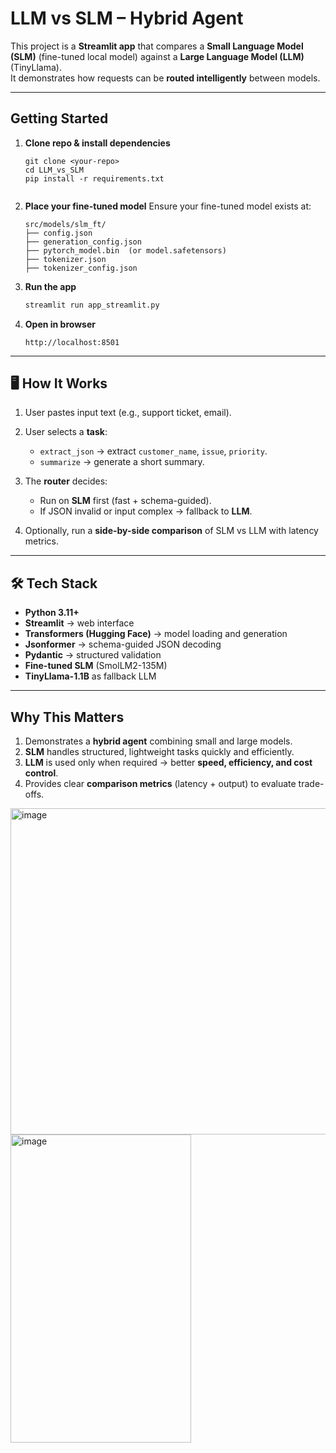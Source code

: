 #  LLM vs SLM – Hybrid Agent

This project is a **Streamlit app** that compares a **Small Language Model (SLM)** (fine-tuned local model) against a **Large Language Model (LLM)** (TinyLlama).  
It demonstrates how requests can be **routed intelligently** between models.

---

## Getting Started

1. **Clone repo & install dependencies**
   ```
   git clone <your-repo>
   cd LLM_vs_SLM
   pip install -r requirements.txt
  

2. **Place your fine-tuned model**
   Ensure your fine-tuned model exists at:

   ```
   src/models/slm_ft/
   ├── config.json
   ├── generation_config.json
   ├── pytorch_model.bin  (or model.safetensors)
   ├── tokenizer.json
   ├── tokenizer_config.json
   ```

3. **Run the app**

   ```bash
   streamlit run app_streamlit.py
   ```

4. **Open in browser**

   ```
   http://localhost:8501
   ```

---

## 🖥️ How It Works

1. User pastes input text (e.g., support ticket, email).
2. User selects a **task**:

   * `extract_json` → extract `customer_name`, `issue`, `priority`.
   * `summarize` → generate a short summary.
3. The **router** decides:

   * Run on **SLM** first (fast + schema-guided).
   * If JSON invalid or input complex → fallback to **LLM**.
4. Optionally, run a **side-by-side comparison** of SLM vs LLM with latency metrics.

---

## 🛠️ Tech Stack

* **Python 3.11+**
* **Streamlit** → web interface
* **Transformers (Hugging Face)** → model loading and generation
* **Jsonformer** → schema-guided JSON decoding
* **Pydantic** → structured validation
* **Fine-tuned SLM** (SmolLM2-135M)
* **TinyLlama-1.1B** as fallback LLM

---

## Why This Matters

1. Demonstrates a **hybrid agent** combining small and large models.
2. **SLM** handles structured, lightweight tasks quickly and efficiently.
3. **LLM** is used only when required → better **speed, efficiency, and cost control**.
4. Provides clear **comparison metrics** (latency + output) to evaluate trade-offs.

<img width="568" height="522" alt="image" src="https://github.com/user-attachments/assets/c8e9fc7c-e428-4dbd-8e00-69528f06b565" />
<img width="289" height="493" alt="image" src="https://github.com/user-attachments/assets/6be477f9-8e78-4eb8-9074-0b71b386ca08" />

